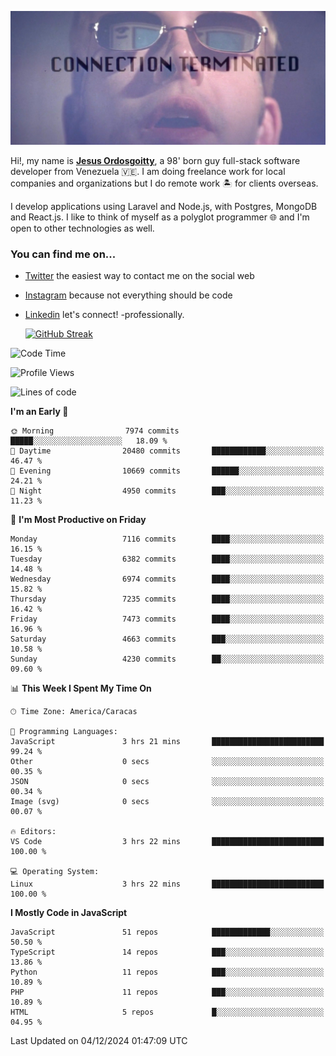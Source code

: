 ![hackers movie reference](./disconnected.jpg)

Hi!, my name is [**Jesus Ordosgoitty**](https://jodaz.dev), a 98' born guy full-stack software developer from Venezuela 🇻🇪. I am doing freelance work for local companies and organizations but I do remote work 🏝️ for clients overseas. 

I develop applications using Laravel and Node.js, with Postgres, MongoDB and React.js. I like to think of myself as a polyglot programmer 🌐 and I'm open to other technologies as well.

### You can find me on...

- [Twitter](https://twitter.com/jodaz_) the easiest way to contact me on the social web
- [Instagram](https://instagram.com/jodaz_) because not everything should be code
- [Linkedin](https://linkedin.com/in/jodaz) let's connect! -professionally.


    [![GitHub Streak](https://streak-stats.demolab.com?user=jodaz&theme=tokyonight)](https://git.io/streak-stats)

<!--START_SECTION:waka-->
![Code Time](http://img.shields.io/badge/Code%20Time-7%2C548%20hrs%202%20mins-blue)

![Profile Views](http://img.shields.io/badge/Profile%20Views-0-blue)

![Lines of code](https://img.shields.io/badge/From%20Hello%20World%20I%27ve%20Written-82.3%20million%20lines%20of%20code-blue)

**I'm an Early 🐤** 

```text
🌞 Morning                7974 commits        █████░░░░░░░░░░░░░░░░░░░░   18.09 % 
🌆 Daytime                20480 commits       ████████████░░░░░░░░░░░░░   46.47 % 
🌃 Evening                10669 commits       ██████░░░░░░░░░░░░░░░░░░░   24.21 % 
🌙 Night                  4950 commits        ███░░░░░░░░░░░░░░░░░░░░░░   11.23 % 
```
📅 **I'm Most Productive on Friday** 

```text
Monday                   7116 commits        ████░░░░░░░░░░░░░░░░░░░░░   16.15 % 
Tuesday                  6382 commits        ████░░░░░░░░░░░░░░░░░░░░░   14.48 % 
Wednesday                6974 commits        ████░░░░░░░░░░░░░░░░░░░░░   15.82 % 
Thursday                 7235 commits        ████░░░░░░░░░░░░░░░░░░░░░   16.42 % 
Friday                   7473 commits        ████░░░░░░░░░░░░░░░░░░░░░   16.96 % 
Saturday                 4663 commits        ███░░░░░░░░░░░░░░░░░░░░░░   10.58 % 
Sunday                   4230 commits        ██░░░░░░░░░░░░░░░░░░░░░░░   09.60 % 
```


📊 **This Week I Spent My Time On** 

```text
🕑︎ Time Zone: America/Caracas

💬 Programming Languages: 
JavaScript               3 hrs 21 mins       █████████████████████████   99.24 % 
Other                    0 secs              ░░░░░░░░░░░░░░░░░░░░░░░░░   00.35 % 
JSON                     0 secs              ░░░░░░░░░░░░░░░░░░░░░░░░░   00.34 % 
Image (svg)              0 secs              ░░░░░░░░░░░░░░░░░░░░░░░░░   00.07 % 

🔥 Editors: 
VS Code                  3 hrs 22 mins       █████████████████████████   100.00 % 

💻 Operating System: 
Linux                    3 hrs 22 mins       █████████████████████████   100.00 % 
```

**I Mostly Code in JavaScript** 

```text
JavaScript               51 repos            █████████████░░░░░░░░░░░░   50.50 % 
TypeScript               14 repos            ███░░░░░░░░░░░░░░░░░░░░░░   13.86 % 
Python                   11 repos            ███░░░░░░░░░░░░░░░░░░░░░░   10.89 % 
PHP                      11 repos            ███░░░░░░░░░░░░░░░░░░░░░░   10.89 % 
HTML                     5 repos             █░░░░░░░░░░░░░░░░░░░░░░░░   04.95 % 
```




 Last Updated on 04/12/2024 01:47:09 UTC
<!--END_SECTION:waka-->
